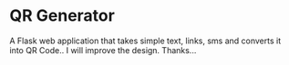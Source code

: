 # QR Generator

A Flask web application that takes simple text, links, sms and converts it into QR Code.. I will improve the design. Thanks...
